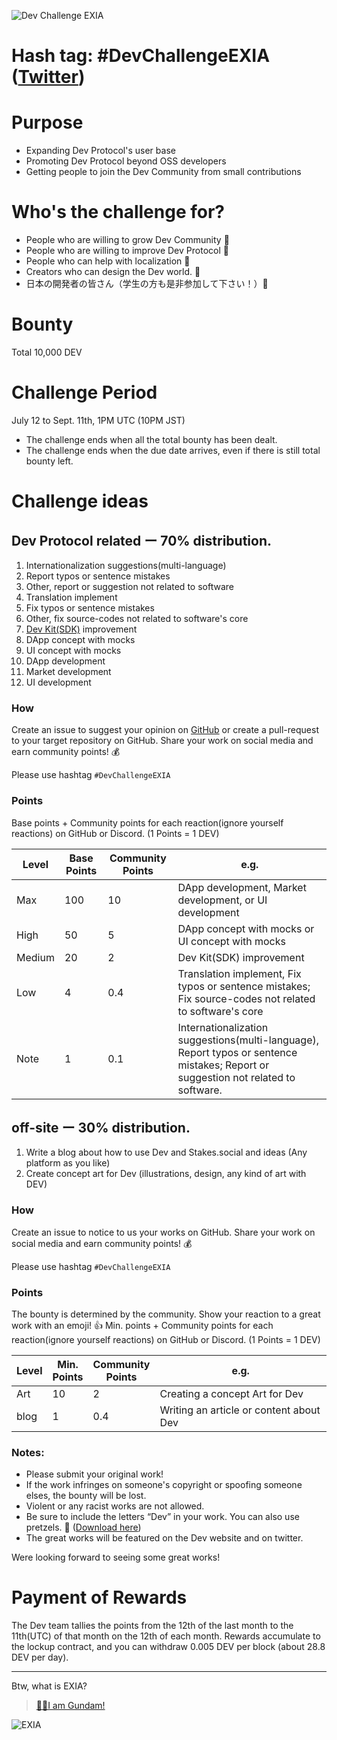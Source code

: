 ![Dev Challenge EXIA](https://i.imgur.com/00hoYGS.gif)

# Hash tag: #DevChallengeEXIA ([Twitter](https://twitter.com/search?q=%23DevChallengeEXIA))

# Purpose

- Expanding Dev Protocol's user base
- Promoting Dev Protocol beyond OSS developers
- Getting people to join the Dev Community from small contributions

# Who's the challenge for?

- People who are willing to grow Dev Community 🙌
- People who are willing to improve Dev Protocol 🙌
- People who can help with localization 🙌
- Creators who can design the Dev world. 🙌
- 日本の開発者の皆さん（学生の方も是非参加して下さい！）🙌

# Bounty

Total 10,000 DEV

# Challenge Period

July 12 to Sept. 11th, 1PM UTC (10PM JST)

- The challenge ends when all the total bounty has been dealt.
- The challenge ends when the due date arrives, even if there is still total bounty left.

# Challenge ideas

## Dev Protocol related ー 70% distribution.

1. Internationalization suggestions(multi-language)
2. Report typos or sentence mistakes
3. Other, report or suggestion not related to software
4. Translation implement
5. Fix typos or sentence mistakes
6. Other, fix source-codes not related to software's core
7. [Dev Kit(SDK)](https://github.com/dev-protocol/dev-kit-js) improvement
8. DApp concept with mocks
9. UI concept with mocks
10. DApp development
11. Market development
12. UI development

### How

Create an issue to suggest your opinion on [GitHub](https://github.com/dev-protocol/community/issues) or create a pull-request to your target repository on GitHub. Share your work on social media and earn community points! 💰

Please use hashtag `#DevChallengeEXIA`

### Points

Base points + Community points for each reaction(ignore yourself reactions) on GitHub or Discord. (1 Points = 1 DEV)

| Level  | Base Points | Community Points | e.g.                                                                                                                               |
| ------ | ----------- | ---------------- | ---------------------------------------------------------------------------------------------------------------------------------- |
| Max    | 100         | 10               | DApp development, Market development, or UI development                                                                            |
| High   | 50          | 5                | DApp concept with mocks or UI concept with mocks                                                                                   |
| Medium | 20          | 2                | Dev Kit(SDK) improvement                                                                                                           |
| Low    | 4           | 0.4              | Translation implement, Fix typos or sentence mistakes; Fix source-codes not related to software's core                             |
| Note   | 1           | 0.1              | Internationalization suggestions(multi-language), Report typos or sentence mistakes; Report or suggestion not related to software. |

## off-site ー 30% distribution.

1. Write a blog about how to use Dev and Stakes.social and ideas (Any platform as you like)
2. Create concept art for Dev (illustrations, design, any kind of art with DEV)

### How

Create an issue to notice to us your works on GitHub. Share your work on social media and earn community points! 💰

Please use hashtag `#DevChallengeEXIA`

### Points

The bounty is determined by the community. Show your reaction to a great work with an emoji! 👍
Min. points + Community points for each reaction(ignore yourself reactions) on GitHub or Discord. (1 Points = 1 DEV)

| Level | Min.<br>Points | Community <br>Points | e.g.                                    |
| ----- | -------------- | -------------------- | --------------------------------------- |
| Art   | 10             | 2                    | Creating a concept Art for Dev          |
| blog  | 1              | 0.4                  | Writing an article or content about Dev |

### Notes:

- Please submit your original work!
- If the work infringes on someone's copyright or spoofing someone elses, the bounty will be lost.
- Violent or any racist works are not allowed.
- Be sure to include the letters “Dev” in your work. You can also use pretzels. 🥨 ([Download here](https://www.dropbox.com/sh/s55ba1d7qlcixjy/AADpM9_cZZR9k2wCJdFzwZzoa?dl=0))
- The great works will be featured on the Dev website and on twitter.

Were looking forward to seeing some great works!

# Payment of Rewards

The Dev team tallies the points from the 12th of the last month to the 11th(UTC) of that month on the 12th of each month. Rewards accumulate to the lockup contract, and you can withdraw 0.005 DEV per block (about 28.8 DEV per day).

---

Btw, what is EXIA?

> [👨‍🚀I am Gundam!](https://gundam.fandom.com/wiki/GN-001_Gundam_Exia)

![EXIA](https://media1.tenor.com/images/8f2f48ab5ba7d1e2c284ed18feb15072/tenor.gif?itemid=5102460)
